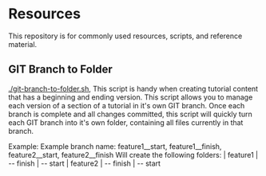 # Resources
This repository is for commonly used resources, scripts, and reference material.

## GIT Branch to Folder 
[./git-branch-to-folder.sh](git-branch-to-folder.sh), This script is handy when creating tutorial content that has a beginning and ending version. This script allows you to manage each version of a section of a tutorial in it's own GIT branch. Once each branch is complete and all changes committed, this script will quickly turn each GIT branch into it's own folder, containing all files currently in that branch.

Example:
Example branch name: feature1__start, feature1__finish, feature2__start, feature2__finish
Will create the following folders:
| feature1
| -- finish
| -- start
| feature2
| -- finish
| -- start